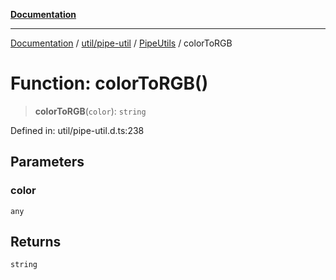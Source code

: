 [**Documentation**](../../../../../index.md)

***

[Documentation](../../../../../index.md) / [util/pipe-util](../../../index.md) / [PipeUtils](../index.md) / colorToRGB

# Function: colorToRGB()

> **colorToRGB**(`color`): `string`

Defined in: util/pipe-util.d.ts:238

## Parameters

### color

`any`

## Returns

`string`
